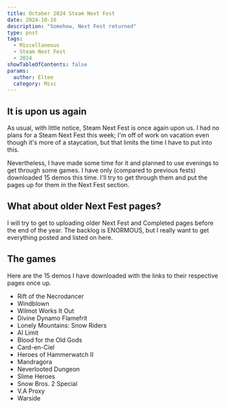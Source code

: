 ```yaml
---
title: October 2024 Steam Next Fest
date: 2024-10-16
description: "Somehow, Next Fest returned"
type: post
tags:
  - Miscellaneous
  - Steam Next Fest
  - 2024
showTableOfContents: false
params:
  author: Eltee
  category: Misc
---
```


## It is upon us again
As usual, with little notice, Steam Next Fest is once again upon us. I had no plans for a Steam Next Fest this week; I'm off of work on vacation even though it's more of a staycation, but that limits the time I have to put into this.

Nevertheless, I have made some time for it and planned to use evenings to get through some games. I have only (compared to previous fests) downloaded 15 demos this time. I'll try to get through them and put the pages up for them in the Next Fest section.

## What about older Next Fest pages?
I will try to get to uploading older Next Fest and Completed pages before the end of the year. The backlog is ENORMOUS, but I really want to get everything posted and listed on here.

## The games
Here are the 15 demos I have downloaded with the links to their respective pages once up.

- Rift of the Necrodancer
- Windblown
- Wilmot Works It Out
- Divine Dynamo Flamefrit
- Lonely Mountains: Snow Riders
- AI Limit
- Blood for the Old Gods
- Card-en-Ciel
- Heroes of Hammerwatch II
- Mandragora
- Neverlooted Dungeon
- Slime Heroes
- Snow Bros. 2 Special
- V.A Proxy
- Warside

